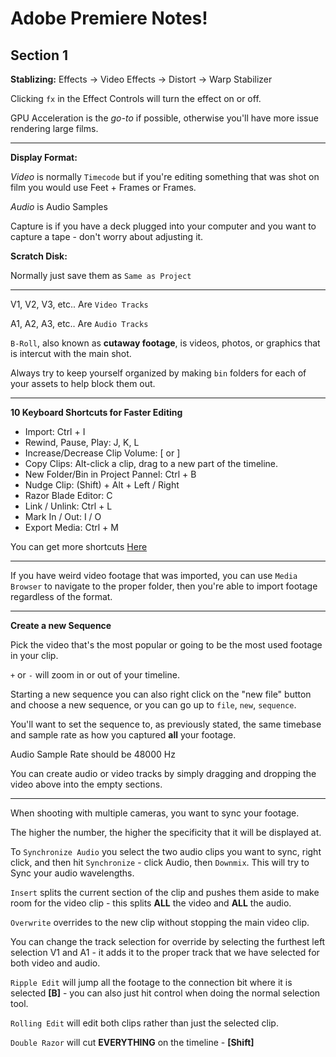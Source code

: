 # Adobe Premiere Notes!

## Section 1

**Stablizing:** Effects -> Video Effects -> Distort -> Warp Stabilizer

Clicking `fx` in the Effect Controls will turn the effect on or off.

GPU Acceleration is the _go-to_ if possible, otherwise you'll have more issue rendering large films.

---

**Display Format:**

_Video_ is normally `Timecode` but if you're editing something that was shot on film you would use Feet + Frames or Frames.

_Audio_ is Audio Samples

Capture is if you have a deck plugged into your computer and you want to capture a tape - don't worry about adjusting it.

**Scratch Disk:**

Normally just save them as `Same as Project`

---

V1, V2, V3, etc.. Are `Video Tracks`

A1, A2, A3, etc.. Are `Audio Tracks`

`B-Roll`, also known as **cutaway footage**, is videos, photos, or graphics that is intercut with the main shot.

Always try to keep yourself organized by making `bin` folders for each of your assets to help block them out.

---

**10 Keyboard Shortcuts for Faster Editing**

- Import: Ctrl + I
- Rewind, Pause, Play: J, K, L
- Increase/Decrease Clip Volume: [ or ]
- Copy Clips: Alt-click a clip, drag to a new part of the timeline.
- New Folder/Bin in Project Pannel: Ctrl + B
- Nudge Clip: (Shift) + Alt + Left / Right
- Razor Blade Editor: C
- Link / Unlink: Ctrl + L
- Mark In / Out: I / O
- Export Media: Ctrl + M

You can get more shortcuts [Here](https://helpx.adobe.com/premiere-pro/using/default-keyboard-shortcuts-cc.html)

---

If you have weird video footage that was imported, you can use `Media Browser` to navigate to the proper folder, then you're able to import footage regardless of the format.

---

**Create a new Sequence**

Pick the video that's the most popular or going to be the most used footage in your clip.

`+` or `-` will zoom in or out of your timeline.

Starting a new sequence you can also right click on the "new file" button and choose a new sequence, or you can go up to `file`, `new`, `sequence`.

You'll want to set the sequence to, as previously stated, the same timebase and sample rate as how you captured **all** your footage.

Audio Sample Rate should be 48000 Hz

You can create audio or video tracks by simply dragging and dropping the video above into the empty sections.

---

When shooting with multiple cameras, you want to sync your footage.

The higher the number, the higher the specificity that it will be displayed at.

To `Synchronize Audio` you select the two audio clips you want to sync, right click, and then hit `Synchronize` - click Audio, then `Downmix`. This will try to Sync your audio wavelengths.

`Insert` splits the current section of the clip and pushes them aside to make room for the video clip - this splits **ALL** the video and **ALL** the audio.

`Overwrite` overrides to the new clip without stopping the main video clip.

You can change the track selection for override by selecting the furthest left selection V1 and A1 - it adds it to the proper track that we have selected for both video and audio.

`Ripple Edit` will jump all the footage to the connection bit where it is selected **[B]** - you can also just hit control when doing the normal selection tool.

`Rolling Edit` will edit both clips rather than just the selected clip.

`Double Razor` will cut **EVERYTHING** on the timeline - **[Shift]**

